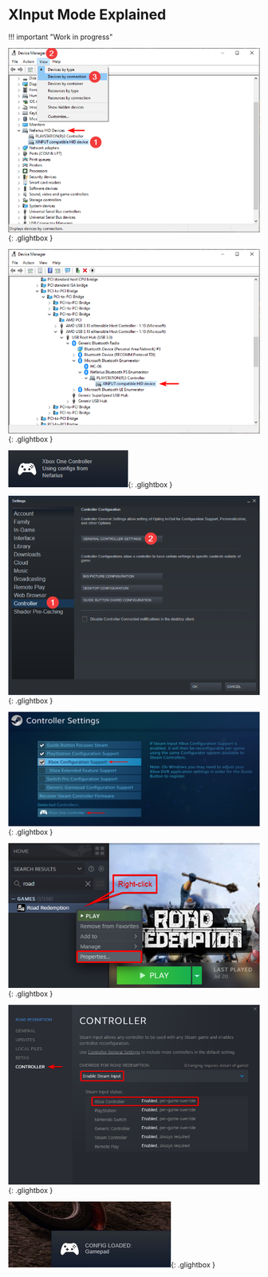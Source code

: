# XInput Mode Explained

!!! important "Work in progress"
    

![Device Manager - Default view](images/q55cLJbaB4.png){: .glightbox }

![Device Manager - View by connections](images/CBfdxUmYSe.png){: .glightbox }

![Steam Controller detection popup](images/mpTzbVnP6k.png){: .glightbox }

![Steam Settings](images/M2TBRIqhL6.png){: .glightbox }

![Steam Controller Settings](images/uD3pvke3D3.png){: .glightbox }

![Road Redemption Example](images/NKd9rKdLq0.png){: .glightbox }

![Per-Game Controller Settings](images/7wCVPUB6dL.png){: .glightbox }

![In-Game Controller Popup](images/Hocb8Ctq2Z.png){: .glightbox }
